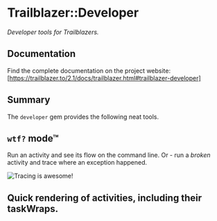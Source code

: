 # Trailblazer::Developer

_Developer tools for Trailblazers._

## Documentation

Find the complete documentation on the project website: [https://trailblazer.to/2.1/docs/trailblazer.html#trailblazer-developer]

## Summary

The `developer` gem provides the following neat tools.

## `wtf?` mode™

Run an activity and see its flow on the command line. Or - run a _broken_ activity and trace where an exception happened.

![Tracing is awesome!](https://trailblazer.to/images/sketch/wtf.png)


## Quick rendering of activities, including their taskWraps.
